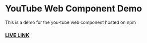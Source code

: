 # YouTube Web Component Demo

This is a demo for the you-tube web component hosted on npm

### [LIVE LINK](https://github.com/Niklus/you-tube-demo)
